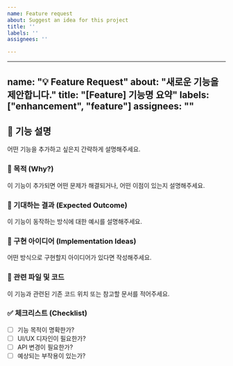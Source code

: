 ```yaml
---
name: Feature request
about: Suggest an idea for this project
title: ''
labels: ''
assignees: ''

---
```


---
name: "💡 Feature Request"
about: "새로운 기능을 제안합니다."
title: "[Feature] 기능명 요약"
labels: ["enhancement", "feature"]
assignees: ""
---

## 🚀 기능 설명
어떤 기능을 추가하고 싶은지 간략하게 설명해주세요.

### 🎯 목적 (Why?)
이 기능이 추가되면 어떤 문제가 해결되거나, 어떤 이점이 있는지 설명해주세요.

### 🔹 기대하는 결과 (Expected Outcome)
이 기능이 동작하는 방식에 대한 예시를 설명해주세요.

### 📌 구현 아이디어 (Implementation Ideas)
어떤 방식으로 구현할지 아이디어가 있다면 작성해주세요.

### 📂 관련 파일 및 코드
이 기능과 관련된 기존 코드 위치 또는 참고할 문서를 적어주세요.

### ✅ 체크리스트 (Checklist)
- [ ] 기능 목적이 명확한가?
- [ ] UI/UX 디자인이 필요한가?
- [ ] API 변경이 필요한가?
- [ ] 예상되는 부작용이 있는가?
